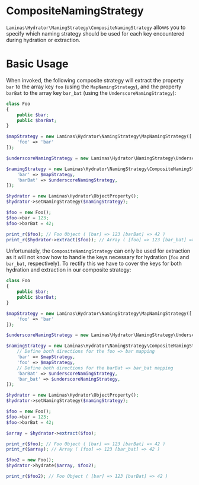 # CompositeNamingStrategy

`Laminas\Hydrator\NamingStrategy\CompositeNamingStrategy` allows you to specify which naming
strategy should be used for each key encountered during hydration or extraction.

# Basic Usage

When invoked, the following composite strategy will extract the property `bar`
to the array key `foo` (using the `MapNamingStrategy`), and the property
`barBat` to the array key `bar_bat` (using the `UnderscoreNamingStrategy`):

```php
class Foo
{
    public $bar;
    public $barBat;
}

$mapStrategy = new Laminas\Hydrator\NamingStrategy\MapNamingStrategy([
    'foo' => 'bar'
]);

$underscoreNamingStrategy = new Laminas\Hydrator\NamingStrategy\UnderscoreNamingStrategy();

$namingStrategy = new Laminas\Hydrator\NamingStrategy\CompositeNamingStrategy([
    'bar' => $mapStrategy,
    'barBat' => $underscoreNamingStrategy,
]);

$hydrator = new Laminas\Hydrator\ObjectProperty();
$hydrator->setNamingStrategy($namingStrategy);

$foo = new Foo();
$foo->bar = 123;
$foo->barBat = 42;

print_r($foo); // Foo Object ( [bar] => 123 [barBat] => 42 )
print_r($hydrator->extract($foo)); // Array ( [foo] => 123 [bar_bat] => 42 ) 
```

Unfortunately, the `CompositeNamingStrategy` can only be used for extraction as it will not know how
to handle the keys necessary for hydration (`foo` and `bar_bat`, respectively). To rectify this we
have to cover the keys for both hydration and extraction in our composite strategy:

```php
class Foo
{
    public $bar;
    public $barBat;
}

$mapStrategy = new Laminas\Hydrator\NamingStrategy\MapNamingStrategy([
    'foo' => 'bar'
]);

$underscoreNamingStrategy = new Laminas\Hydrator\NamingStrategy\UnderscoreNamingStrategy();

$namingStrategy = new Laminas\Hydrator\NamingStrategy\CompositeNamingStrategy([
    // Define both directions for the foo => bar mapping
    'bar' => $mapStrategy,
    'foo' => $mapStrategy,
    // Define both directions for the barBat => bar_bat mapping
    'barBat' => $underscoreNamingStrategy,
    'bar_bat' => $underscoreNamingStrategy,
]);

$hydrator = new Laminas\Hydrator\ObjectProperty();
$hydrator->setNamingStrategy($namingStrategy);

$foo = new Foo();
$foo->bar = 123;
$foo->barBat = 42;

$array = $hydrator->extract($foo);

print_r($foo); // Foo Object ( [bar] => 123 [barBat] => 42 )
print_r($array); // Array ( [foo] => 123 [bar_bat] => 42 ) 

$foo2 = new Foo();
$hydrator->hydrate($array, $foo2);

print_r($foo2); // Foo Object ( [bar] => 123 [barBat] => 42 )
```
